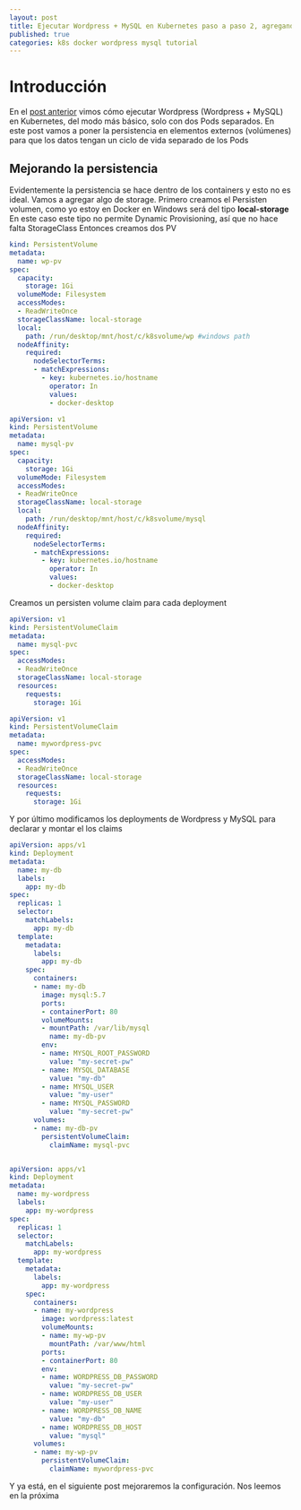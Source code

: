```yaml
---
layout: post
title: Ejecutar Wordpress + MySQL en Kubernetes paso a paso 2, agregando persistencia
published: true
categories: k8s docker wordpress mysql tutorial
---
```


# Introducción

En el [post anterior](/wordpress-kubernetes) vimos cómo ejecutar Wordpress (Wordpress + MySQL) en Kubernetes, del modo más básico, solo con dos Pods separados.
En este post vamos a poner la persistencia en elementos externos (volúmenes) para que los datos tengan un ciclo de vida separado de los Pods

## Mejorando la persistencia

Evidentemente la persistencia se hace dentro de los containers y esto no es ideal.
Vamos a agregar algo de storage.
Primero creamos el Persisten volumen, como yo estoy en Docker en Windows será del tipo **local-storage**
En este caso este tipo no permite Dynamic Provisioning, así que no hace falta StorageClass
Entonces creamos dos PV

``` yaml
kind: PersistentVolume
metadata:
  name: wp-pv
spec:
  capacity:
    storage: 1Gi
  volumeMode: Filesystem
  accessModes:
  - ReadWriteOnce
  storageClassName: local-storage
  local:
    path: /run/desktop/mnt/host/c/k8svolume/wp #windows path
  nodeAffinity:
    required:
      nodeSelectorTerms:
      - matchExpressions:
        - key: kubernetes.io/hostname
          operator: In
          values:
          - docker-desktop
```

``` yaml
apiVersion: v1
kind: PersistentVolume
metadata:
  name: mysql-pv
spec:
  capacity:
    storage: 1Gi
  volumeMode: Filesystem
  accessModes:
  - ReadWriteOnce
  storageClassName: local-storage
  local:
    path: /run/desktop/mnt/host/c/k8svolume/mysql
  nodeAffinity:
    required:
      nodeSelectorTerms:
      - matchExpressions:
        - key: kubernetes.io/hostname
          operator: In
          values:
          - docker-desktop
```          

Creamos un persisten volume claim para cada deployment

``` yaml
apiVersion: v1
kind: PersistentVolumeClaim
metadata:
  name: mysql-pvc
spec:
  accessModes:
  - ReadWriteOnce
  storageClassName: local-storage
  resources:
    requests:
      storage: 1Gi
```

``` yaml
apiVersion: v1
kind: PersistentVolumeClaim
metadata:
  name: mywordpress-pvc
spec:
  accessModes:
  - ReadWriteOnce
  storageClassName: local-storage
  resources:
    requests:
      storage: 1Gi
```

Y por último modificamos los deployments de Wordpress y MySQL para declarar y montar el los claims

``` yaml
apiVersion: apps/v1
kind: Deployment
metadata:
  name: my-db
  labels:
    app: my-db
spec:
  replicas: 1
  selector:
    matchLabels:
      app: my-db
  template:
    metadata:
      labels:
        app: my-db
    spec:
      containers:
      - name: my-db
        image: mysql:5.7
        ports:
        - containerPort: 80
        volumeMounts:
        - mountPath: /var/lib/mysql
          name: my-db-pv
        env:
        - name: MYSQL_ROOT_PASSWORD
          value: "my-secret-pw"
        - name: MYSQL_DATABASE
          value: "my-db"
        - name: MYSQL_USER
          value: "my-user"
        - name: MYSQL_PASSWORD
          value: "my-secret-pw"
      volumes:
      - name: my-db-pv
        persistentVolumeClaim:
          claimName: mysql-pvc
```
``` yaml

apiVersion: apps/v1
kind: Deployment
metadata:
  name: my-wordpress
  labels:
    app: my-wordpress
spec:
  replicas: 1
  selector:
    matchLabels:
      app: my-wordpress
  template:
    metadata:
      labels:
        app: my-wordpress
    spec:
      containers:
      - name: my-wordpress
        image: wordpress:latest
        volumeMounts:
        - name: my-wp-pv
          mountPath: /var/www/html
        ports:
        - containerPort: 80
        env:
        - name: WORDPRESS_DB_PASSWORD
          value: "my-secret-pw"
        - name: WORDPRESS_DB_USER
          value: "my-user"
        - name: WORDPRESS_DB_NAME
          value: "my-db"
        - name: WORDPRESS_DB_HOST
          value: "mysql"
      volumes:
      - name: my-wp-pv
        persistentVolumeClaim:
          claimName: mywordpress-pvc
```
Y ya está, en el siguiente post mejoraremos la configuración.
Nos leemos en la próxima